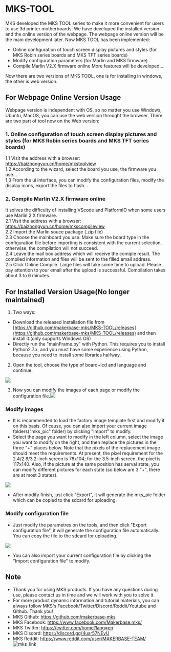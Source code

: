 # MKS-TOOL
MKS developed the MKS TOOL series to make it more convenient for users to use 3d printer motherboards. We have developed the installed version and the online version of the webpage. The webpage online version will be the main development later. Now MKS TOOL has been implemented:
- Online configuration of touch screen display pictures and styles (for MKS Robin series boards and MKS TFT series boards)
- Modify configuration parameters (for Marlin and MKS firmware)
- Compile Marlin V2.X firmware online
More features will be developed....

Now there are two versions of MKS TOOL, one is for installing in windows, the other is web version. 

## For Webpage Online Version Usage
Webpage version is independent with OS, so no matter you use Windows, Ubuntu, MacOS, you can use the web version throught the browser.
There are two part of tool now on the Web version:
### 1. Online configuration of touch screen display pictures and styles (for MKS Robin series boards and MKS TFT series boards)  
  1.1 Visit the address with a browser: https://baizhongyun.cn/home/mkstoolview  
  1.2 According to the wizard, select the board you use, the firmware you use...  
  1.3 From the ui interface, you can modify the configuration files, modify the display icons, export the files to flash...  
### 2. Compile Marlin V2.X firmware online  
 It solves the difficulty of installing VScode and PlatformIO when some users use Marlin 2.X firmware.  
  2.1 Visit the address with a browser: https://baizhongyun.cn/home/mkscompileview  
  2.2 Import the Marlin souce package (.zip file)  
  2.3 Choose the mainboard you use. Make sure the board type in the configuration file before importing is consistent with the current selection, otherwise, the compilation will not succeed.  
  2.4 Leave the mail box address which will receive the comiple result. The compiled information and files will be sent to the filled email address.   
  2.5 Click Online Compile. Large files will take some time to upload. Please pay attention to your email after the upload is successful. Compilation takes about 3 to 6 minutes. 


## For Installed Version Usage(No longer maintained)

1. Two ways:
 - Download the released installation file from [https://github.com/makerbase-mks/MKS-TOOL/releases](https://github.com/makerbase-mks/MKS-TOOL/releases) and then install it.(only supports Windows OS) 
 - Directly run the "mainFrame.py" with Python. This requires you to install Python2.7.x, and you must have some experience using Python, because you need to install some libraries halfway. 
2. Open the tool, choose the type of board+lcd and language and continue.

![](https://github.com/makerbase-mks/MKS-TOOL/blob/master/Images/choose.png)

3. Now you can modify the images of each page or modify the configuration file.![](https://github.com/makerbase-mks/MKS-TOOL/blob/master/Images/step1.png)

### Modify images
 - It is recommended to load the factory image template first and modify it on this basis. Of cause, you can also import your current image folders("mks_pic" folder) by clicking "Import" to modify.
 - Select the page you want to modify in the left column, select the image you want to modify on the right, and then replace the pictures in the three "+" places below. Note that the pixels of the replacement image should meet the requirements. At present, the pixel requirement for the 2.4/2.8/3.2-inch screen is 78x104; for the 3.5-inch screen, the pixel is 117x140. Also, if the picture at the same position has serval state, you can modify different pictures for each state (so below are 3 "+", there are at most 3 states).
 
 ![](https://github.com/makerbase-mks/MKS-TOOL/blob/master/Images/step2.png)
 - After modify finish, just click "Export", it will generate the mks_pic folder which can be copied to the sdcard for uploading.
### Modify configuration file
 - Just modify the parametres on the tools, and then click "Export configuration file", it will generate the configuration file automatically. You can copy the file to the sdcard for uploading.
 
 ![](https://github.com/makerbase-mks/MKS-TOOL/blob/master/Images/step3.png)
 - You can also import your current configuration file by clicking the "Import configuration file" to modify.


## Note
- Thank you for using MKS products. If you have any questions during use, please contact us in time and we will work with you to solve it.
- For more product dynamic information and tutorial materials, you can always follow MKS's Facebook/Twitter/Discord/Reddit/Youtube and Github. Thank you!
- MKS Github: https://github.com/makerbase-mks  
- MKS Facebook: https://www.facebook.com/Makerbase.mks/  
- MKS Twitter: https://twitter.com/home?lang=en  
- MKS Discord: https://discord.gg/4uar57NEyU
- MKS Reddit: https://www.reddit.com/user/MAKERBASE-TEAM/ 
![mks_link](https://user-images.githubusercontent.com/12979070/149612364-48a0c52f-e707-471a-b3f9-74231bb895af.png)
